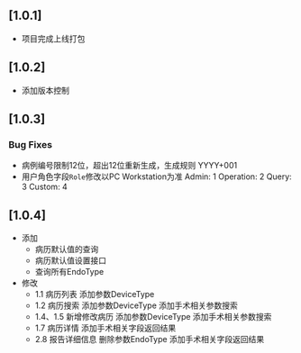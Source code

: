 ## [1.0.1]
- 项目完成上线打包
## [1.0.2]
- 添加版本控制
## [1.0.3]
### Bug Fixes
- 病例编号限制12位，超出12位重新生成，生成规则 YYYY+001
- 用户角色字段`Role`修改以PC Workstation为准
    Admin:          1
    Operation:      2
    Query:          3
    Custom:         4
## [1.0.4]
- 添加
  - 病历默认值的查询
  - 病历默认值设置接口
  - 查询所有EndoType
- 修改
  - 1.1 病历列表 添加参数DeviceType
  - 1.2 病历搜索 添加参数DeviceType 添加手术相关参数搜索
  - 1.4、1.5 新增修改病历 添加参数DeviceType 添加手术相关参数搜索
  - 1.7 病历详情 添加手术相关字段返回结果
  - 2.8 报告详细信息 删除参数EndoType 添加手术相关字段返回结果